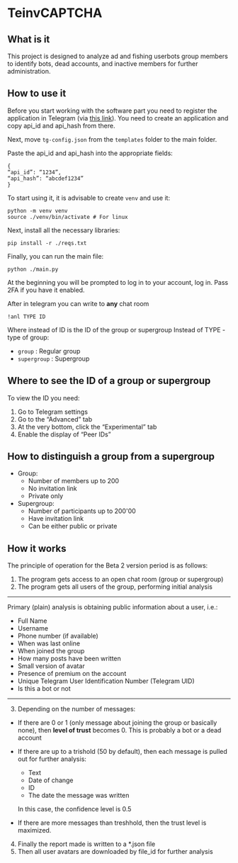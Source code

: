 # TeinvCAPTCHA

## What is it

This project is designed to analyze ad and fishing userbots group members to identify bots, dead accounts, and inactive members for further administration.

## How to use it

Before you start working with the software part you need to register the application in Telegram (via [this link](https://my.telegram.org/auth?to=apps)). You need to create an application and copy api_id and api_hash from there.

Next, move `tg-config.json` from the `templates` folder to the main folder. 

Paste the api_id and api_hash into the appropriate fields:

```
{
“api_id”: “1234”,
“api_hash”: “abcdef1234”
}
```

To start using it, it is advisable to create `venv` and use it:

```shell
python -m venv venv
source ./venv/bin/activate # For linux
```

Next, install all the necessary libraries:

```shell
pip install -r ./reqs.txt
```

Finally, you can run the main file:

```shell
python ./main.py
```

At the beginning you will be prompted to log in to your account, log in. Pass 2FA if you have it enabled.

After in telegram you can write to __any__ chat room 

```plain
!anl TYPE ID
```

Where instead of ID is the ID of the group or supergroup
Instead of TYPE - type of group:
- `group` : Regular group
- `supergroup` : Supergroup


## Where to see the ID of a group or supergroup

To view the ID you need:

1. Go to Telegram settings
2. Go to the “Advanced” tab
3. At the very bottom, click the “Experimental” tab
4. Enable the display of “Peer IDs”

## How to distinguish a group from a supergroup

- Group:
    - Number of members up to 200
    - No invitation link
    - Private only
- Supergroup:
    - Number of participants up to 200'00
    - Have invitation link
    - Can be either public or private



## How it works

The principle of operation for the Beta 2 version period is as follows: 
1. The program gets access to an open chat room (group or supergroup)
2. The program gets all users of the group, performing initial analysis

---
Primary (plain) analysis is obtaining public information about a user, i.e.:
- Full Name
- Username
- Phone number (if available)
- When was last online
- When joined the group
- How many posts have been written
- Small version of avatar
- Presence of premium on the account
- Unique Telegram User Identification Number (Telegram UID)
- Is this a bot or not
---

3. Depending on the number of messages:
- If there are 0 or 1 (only message about joining the group or basically none), then __level of trust__ becomes 0. This is probably a bot or a dead account

- If there are up to a trishold (50 by default), then each message is pulled out for further analysis:
    - Text
    - Date of change
    - ID
    - The date the message was written

    In this case, the confidence level is 0.5

- If there are more messages than treshhold, then the trust level is maximized.

4. Finally the report made is written to a *.json file
5. Then all user avatars are downloaded by file_id for further analysis